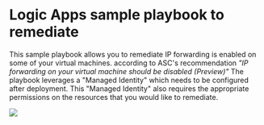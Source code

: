 # Logic Apps sample playbook to remediate
This sample playbook allows you to remediate IP forwarding is enabled on some of your virtual machines. according to ASC's recommendation *"IP forwarding on your virtual machine should be disabled (Preview)"*
The playbook leverages a "Managed Identity" which needs to be configured after deployment. This "Managed Identity" also requires the appropriate permissions on the resources that you would like to remediate.


<a href="https://portal.azure.com/#create/Microsoft.Template/uri/https%3A%2F%2Fraw.githubusercontent.com%2FAzure%2FAzure-Security-Center%2Fmaster%2FSecure%2520Score%2FIP%20forwarding%20on%20your%20virtual%20machine%20should%20be%20disabled%2FLogic%20App%2Fazuredeploy.json" target="_blank">
    <img src="http://azuredeploy.net/deploybutton.png"/>
</a>


